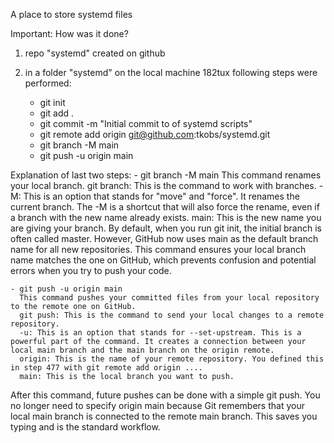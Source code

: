 A place to store systemd files

Important: How was it done?

1. repo "systemd" created on github
2. in a folder "systemd" on the local machine 182tux following steps were performed:

    - git init
    - git add .
    - git commit -m "Initial commit to of systemd scripts"
    - git remote add origin git@github.com:tkobs/systemd.git
    - git branch -M main
    - git push -u origin main

  Explanation of last two steps:
    - git branch -M main
      This command renames your local branch.
      git branch: This is the command to work with branches.
      -M: This is an option that stands for "move" and "force". It renames the current branch. The -M is a shortcut that will also force the rename, even if a branch with the new name already exists.
      main: This is the new name you are giving your branch.
      By default, when you run git init, the initial branch is often called master. However, GitHub now uses main as the default branch name for all new repositories. This command ensures your local branch name matches the one on GitHub, which prevents confusion and potential errors when you try to push your code.

    - git push -u origin main
      This command pushes your committed files from your local repository to the remote one on GitHub.
      git push: This is the command to send your local changes to a remote repository.
      -u: This is an option that stands for --set-upstream. This is a powerful part of the command. It creates a connection between your local main branch and the main branch on the origin remote.
      origin: This is the name of your remote repository. You defined this in step 477 with git remote add origin ....
      main: This is the local branch you want to push.

After this command, future pushes can be done with a simple git push. You no longer need to specify origin main because Git remembers that your local main branch is connected to the remote main branch. This saves you typing and is the standard workflow.
